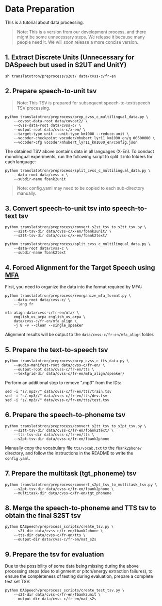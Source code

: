 # Data Preparation

This is a tutorial about data processing. 

> Note: This is a version from our development process, and there might be some unnecessary steps. We release it because many people need it. We will soon release a more concise version.

## 1. Extract Discrete Units (Unnecessary for DASpeech but used in S2UT and UnitY)

```
sh translatotron/preprocess/s2ut/ data/cvss-c/fr-en
```

## 2. Prepare speech-to-unit tsv

> Note: This TSV is prepared for subsequent speech-to-text/speech TSV processing.

```
python translatotron/preprocess/prep_cvss_c_multilingual_data.py \
    --covost-data-root data/covost2/ \
    --cvss-data-root data/cvss-c/ \
    --output-root data/cvss-c/x-en/ \
    --target-type unit --unit-type km1000 --reduce-unit \
    --vocoder-checkpoint vocoder/mhubert_lyr11_km1000_en/g_00500000 \
    --vocoder-cfg vocoder/mhubert_lyr11_km1000_en/config.json 
```

The obtained TSV above contains data in all languages (X-En). To conduct monolingual experiments, run the following script to split it into folders for each language:

```
python translatotron/preprocess/split_cvss_c_multilingual_data.py \
    --data-root data/cvss-c \
    --subdir-name fbank2unit
```

> Note: config.yaml may need to be copied to each sub-directory manually.

## 3. Convert speech-to-unit tsv into speech-to-text tsv

```
python translatotron/preprocess/convert_s2st_tsv_to_s2tt_tsv.py \
    --s2st-tsv-dir data/cvss-c/x-en/fbank2unit/ \
    --s2tt-tsv-dir data/cvss-c/x-en/fbank2text/

python translatotron/preprocess/split_cvss_c_multilingual_data.py \
    --data-root data/cvss-c \
    --subdir-name fbank2text
```

## 4. Forced Alignment for the Target Speech using [MFA](https://mfa-models.readthedocs.io/en/latest/index.html)

First, you need to organize the data into the format required by MFA:

```
python translatotron/preprocess/reorganize_mfa_format.py \
    --data-root data/cvss-c/ \
    --lang fr
```

```
mfa align data/cvss-c/fr-en/mfa/ \
    english_us_arpa english_us_arpa \
    data/cvss-c/fr-en/mfa_align \
    -j 8 -v --clean --single_speaker
```

Alignment results will be output to the `data/cvss-c/fr-en/mfa_align` folder.

## 5. Prepare the text-to-speech tsv

```
python translatotron/preprocess/prep_cvss_c_tts_data.py \
    --audio-manifest-root data/cvss-c/fr-en/ \
    --output-root data/cvss-c/fr-en/tts \
    --textgrid-dir data/cvss-c/fr-en/mfa_align/speaker/
```

Perform an additional step to remove ".mp3" from the IDs:

```
sed -i "s/.mp3//" data/cvss-c/fr-en/tts/train.tsv
sed -i "s/.mp3//" data/cvss-c/fr-en/tts/dev.tsv
sed -i "s/.mp3//" data/cvss-c/fr-en/tts/test.tsv
```

## 6. Prepare the speech-to-phoneme tsv

```
python translatotron/preprocess/convert_s2tt_tsv_to_s2pt_tsv.py \
    --s2tt-tsv-dir data/cvss-c/fr-en/fbank2text/ \
    --tts-tsv-dir data/cvss-c/fr-en/tts \
    --s2pt-tsv-dir data/cvss-c/fr-en/fbank2phone
```

Manually copy the vocabulary file `tts/vocab.txt` to the `fbank2phone/` directory, and follow the instructions in the README to write the `config.yaml`.


## 7. Prepare the multitask (tgt_phoneme) tsv

```
python translatotron/preprocess/convert_s2pt_tsv_to_multitask_tsv.py \
    --s2pt-tsv-dir data/cvss-c/fr-en/fbank2phone \
    --multitask-dir data/cvss-c/fr-en/tgt_phoneme
```

## 8. Merge the speech-to-phoneme and TTS tsv to obtain the final S2ST tsv

```
python DASpeech/preprocess_scripts/create_tsv.py \
    --s2t-dir data/cvss-c/fr-en/fbank2phone \
    --tts-dir data/cvss-c/fr-en/tts \
    --output-dir data/cvss-c/fr-en/nat_s2s
```

## 9. Prepare the tsv for evaluation

Due to the possibility of some data being missing during the above processing steps (due to alignment or pitch/energy extraction failures), to ensure the completeness of testing during evaluation, prepare a complete test set TSV:

```
python DASpeech/preprocess_scripts/create_test_tsv.py \
    --s2t-dir data/cvss-c/fr-en/fbank2unit \
    --output-dir data/cvss-c/fr-en/nat_s2s
```
